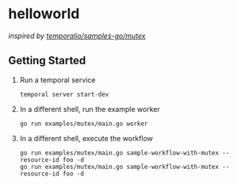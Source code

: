 # helloworld

*inspired by [temporalio/samples-go/mutex](https://github.com/temporalio/samples-go/tree/main/mutex)*

## Getting Started

1. Run a temporal service
    ```shell
    temporal server start-dev
    ```
2. In a different shell, run the example worker
    ```shell
    go run examples/mutex/main.go worker
    ```
3. In a different shell, execute the workflow
    ```shell
    go run examples/mutex/main.go sample-workflow-with-mutex --resource-id foo -d
    go run examples/mutex/main.go sample-workflow-with-mutex --resource-id foo -d
    ```
